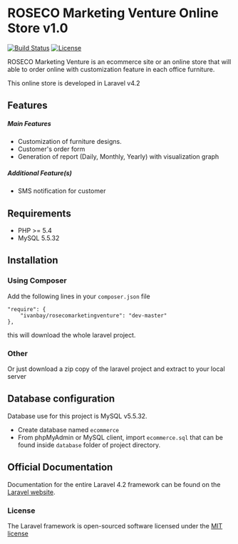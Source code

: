 # ROSECO Marketing Venture Online Store v1.0

[![Build Status](https://travis-ci.org/laravel/framework.svg)](https://travis-ci.org/laravel/framework)
[![License](https://poser.pugx.org/laravel/framework/license.svg)](https://packagist.org/packages/laravel/framework)


ROSECO Marketing Venture is an ecommerce site or an online store that will able to order online with customization feature in each office furniture. 

This online store is developed in Laravel v4.2


## Features

##### Main Features

* Customization of furniture designs.
* Customer's order form 
* Generation of report (Daily, Monthly, Yearly) with visualization graph


##### Additional Feature(s)

* SMS notification for customer


## Requirements

* PHP >= 5.4
* MySQL 5.5.32


## Installation

### Using Composer 

Add the following lines in your `composer.json` file
```
"require": {
    "ivanbay/rosecomarketingventure": "dev-master"
},
```

this will download the whole laravel project.

### Other

Or just download a zip copy of the laravel project and extract to your local server

## Database configuration

Database use for this project is MySQL v5.5.32.

* Create database named ``ecommerce``
* From phpMyAdmin or MySQL client, import ``ecommerce.sql`` that can be found inside ``database`` folder of project directory.

## Official Documentation

Documentation for the entire Laravel 4.2 framework can be found on the [Laravel website](http://laravel.com/docs).


### License

The Laravel framework is open-sourced software licensed under the [MIT license](http://opensource.org/licenses/MIT)
